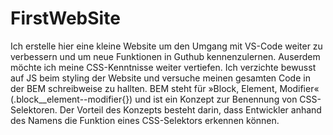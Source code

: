 # FirstWebSite
Ich erstelle hier eine kleine Website um den Umgang mit VS-Code weiter zu verbessern und um neue Funktionen in Guthub kennenzulernen.
Auserdem möchte ich meine CSS-Kenntnisse weiter vertiefen. Ich verzichte bewusst auf JS beim styling der Website und versuche meinen gesamten Code in der BEM schreibweise zu hallten.
BEM steht für »Block, Element, Modifier« (.block__element--modifier{}) und ist ein Konzept zur Benennung von CSS-Selektoren. Der Vorteil des Konzepts besteht darin, dass Entwickler anhand des Namens die Funktion eines CSS-Selektors erkennen können.
